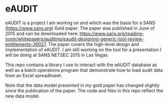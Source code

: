 # eAUDIT
eAUDIT is a project I am workng on and which was the basis for a SANS (https://www.sans.org) Gold paper. The paper was published in June of 2015 and can be downloaded here: https://www.sans.org/reading-room/whitepapers/auditing/eaudit-designing-generic-tool-review-entitlements-36027. The paper covers the high-level design and implementation of eAUDIT. I am still working on the tool for a presentation I will be doing at SANS NETSEC 2015 in Las Vegas. 

This repo contains a library I use to interact with the eAUDIT database as well as a batch operations program that demonstrate how to load audit data from an Excel spreadhseet.

Note that the data model presented in my gold paper has changed slightly since the publication of the paper. The code and files in this repo reflect the new data model.


